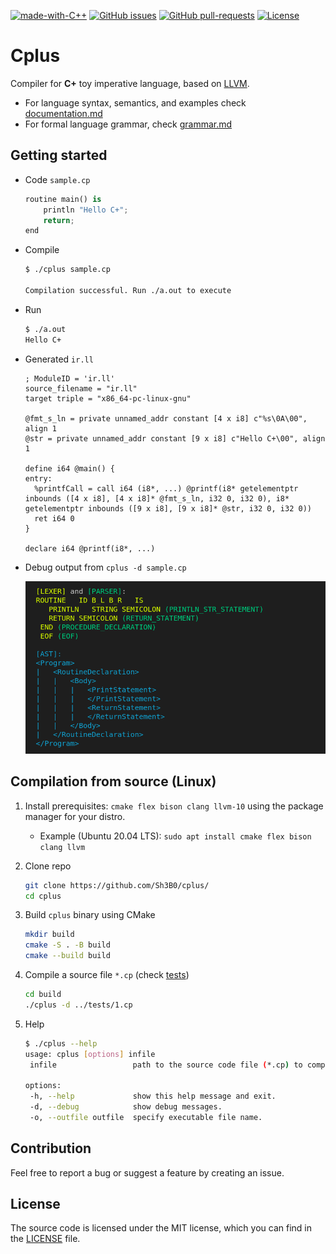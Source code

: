 [![made-with-C++](https://img.shields.io/badge/Made%20with-C++-F3527D.svg)](https://www.cplusplus.com/)
[![GitHub issues](https://img.shields.io/github/issues/sh3b0/cplus)](https://gitHub.com/sh3b0/cplus/issues/)
[![GitHub pull-requests](https://img.shields.io/github/issues-pr/sh3b0/cplus)](https://gitHub.com/sh3b0/cplus/pulls/)
[![License](https://img.shields.io/badge/license-MIT-green.svg)](https://github.com/sh3b0/cplus/blob/main/LICENSE)

# Сplus

Compiler for **C+** toy imperative language, based on [LLVM](https://llvm.org/docs/LangRef.html).

- For language syntax, semantics, and examples check [documentation.md](./docs/documentation.md)
- For formal language grammar, check [grammar.md](./docs/grammar.md)



## Getting started

- Code `sample.cp`

  ```python
  routine main() is
      println "Hello C+";
      return;
  end
  ```

- Compile

  ```bash
  $ ./cplus sample.cp
  
  Compilation successful. Run ./a.out to execute
  ```

- Run

  ```bash
  $ ./a.out
  Hello C+
  ```

- Generated `ir.ll`

  ```assembly
  ; ModuleID = 'ir.ll'
  source_filename = "ir.ll"
  target triple = "x86_64-pc-linux-gnu"
  
  @fmt_s_ln = private unnamed_addr constant [4 x i8] c"%s\0A\00", align 1
  @str = private unnamed_addr constant [9 x i8] c"Hello C+\00", align 1
  
  define i64 @main() {
  entry:
    %printfCall = call i64 (i8*, ...) @printf(i8* getelementptr inbounds ([4 x i8], [4 x i8]* @fmt_s_ln, i32 0, i32 0), i8* getelementptr inbounds ([9 x i8], [9 x i8]* @str, i32 0, i32 0))
    ret i64 0
  }
  
  declare i64 @printf(i8*, ...)
  ```

  

- Debug output from `cplus -d sample.cp`

  ![debug](./docs/debug.png)

  

## Compilation from source (Linux)

1. Install prerequisites: `cmake flex bison clang llvm-10` using the package manager for your distro.

   - Example (Ubuntu 20.04 LTS): `sudo apt install cmake flex bison clang llvm`

2. Clone repo

   ```bash
   git clone https://github.com/Sh3B0/cplus/
   cd cplus
   ```

3. Build `cplus` binary using CMake

   ```bash
   mkdir build
   cmake -S . -B build
   cmake --build build
   ```

4. Compile a source file `*.cp` (check [tests](./tests))

   ```bash
   cd build
   ./cplus -d ../tests/1.cp
   ```

5. Help

   ```bash
   $ ./cplus --help
   usage: cplus [options] infile
   	infile                 path to the source code file (*.cp) to compile.
   
   options:
   	-h, --help             show this help message and exit.
   	-d, --debug            show debug messages.
   	-o, --outfile outfile  specify executable file name.
   ```

   

## Contribution

Feel free to report a bug or suggest a feature by creating an issue.



## License

The source code is licensed under the MIT license, which you can find in the [LICENSE](./LICENSE) file.
